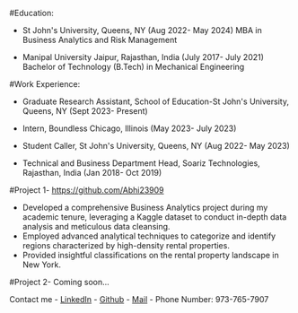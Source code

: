 #Education:
  * St John's University, Queens, NY (Aug 2022- May 2024)
    MBA in Business Analytics and Risk Management

  * Manipal University Jaipur, Rajasthan, India (July 2017- July 2021)
    Bachelor of Technology (B.Tech) in Mechanical Engineering 


#Work Experience:
  * Graduate Research Assistant, School of Education-St John's University, Queens, NY (Sept 2023- Present)

  * Intern, Boundless Chicago, Illinois (May 2023- July 2023)

  * Student Caller, St John's University, Queens, NY (Aug 2022- May 2023)

  * Technical and Business Department Head, Soariz Technologies, Rajasthan, India (Jan 2018- Oct 2019)


#Project 1- https://github.com/Abhi23909 
* Developed a comprehensive Business Analytics project during my academic tenure, leveraging a Kaggle dataset to conduct in-depth data analysis and meticulous data cleansing.
* Employed advanced analytical techniques to categorize and identify regions characterized by high-density rental properties.
* Provided insightful classifications on the rental property landscape in New York.

#Project 2- Coming soon...

Contact me - [LinkedIn](https://www.linkedin.com/in/abhishek-singh-40794b1a0/)
           - [Github](https://github.com/Abhi23909)
           - [Mail](mailto:singh.abhishekrajkumar@gmail.com)
           - Phone Number: 973-765-7907
           
